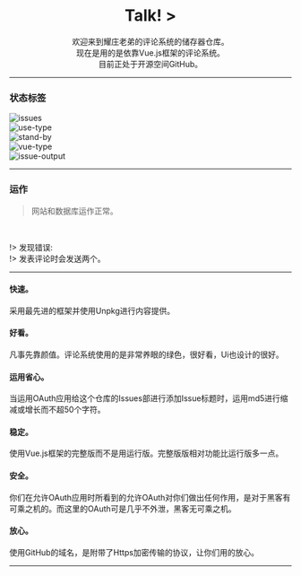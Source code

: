 <center>
<h1> Talk! > </h1>
</center>
<center>
欢迎来到耀庄老弟的评论系统的储存器仓库。<br/>
现在是用的是依靠Vue.js框架的评论系统。<br/>
目前正处于开源空间GitHub。
</center>

---
### 状态标签
![issues](https://img.shields.io/github/issues/sunbossrs/suntalk_save.svg?style=flat-square)  
![use-type](https://img.shields.io/badge/use--type-vue.js-green.svg?style=flat-square)  
![stand-by](https://img.shields.io/badge/stand--by-vssue-green.svg?style=flat-square)  
![vue-type](https://img.shields.io/badge/vue--type-full-orange.svg?style=flat-square)  
![issue-output](https://img.shields.io/badge/issue--output-md5-lightgrey.svg?style=flat-square)

---
### 运作
> 网站和数据库运作正常。  
<br/>

!> 发现错误:   
!> 发表评论时会发送两个。

---

#### 快速。
采用最先进的框架并使用Unpkg进行内容提供。

#### 好看。
凡事先靠颜值。评论系统使用的是非常养眼的绿色，很好看，Ui也设计的很好。

#### 运用省心。
当运用OAuth应用给这个仓库的Issues部进行添加Issue标题时，运用md5进行缩减或增长而不超50个字符。

#### 稳定。
使用Vue.js框架的完整版而不是用运行版。完整版版相对功能比运行版多一点。

#### 安全。
你们在允许OAuth应用时所看到的允许OAuth对你们做出任何作用，是对于黑客有可乘之机的。而这里的OAuth可是几乎不外泄，黑客无可乘之机。

#### 放心。
使用GitHub的域名，是附带了Https加密传输的协议，让你们用的放心。

---

<link rel="stylesheet" href="https://unpkg.com/vssue/dist/vssue.min.css">
<script src="https://unpkg.com/vue/dist/vue.min.js"></script>
<script src="https://unpkg.com/vssue/dist/vssue.github.min.js"></script>
<script src="https://cdn.bootcss.com/blueimp-md5/2.10.0/js/md5.min.js"></script>
  <script>
    var talk = SunTalk
    new Vue({
      el: '#vssue',
      render: h => h('Vssue', {
        props: {
          title: md5(talk) ,
          options: {
            owner: 'SunbossRS',
            repo: 'SunTalk_Save',
            clientId: '800a929ad18c8e90fdbc',
            clientSecret: '3dcb1cc3680b9b85ad4291367b4aafefd6806e58',
          },
        }
      })
    })
  </script>
